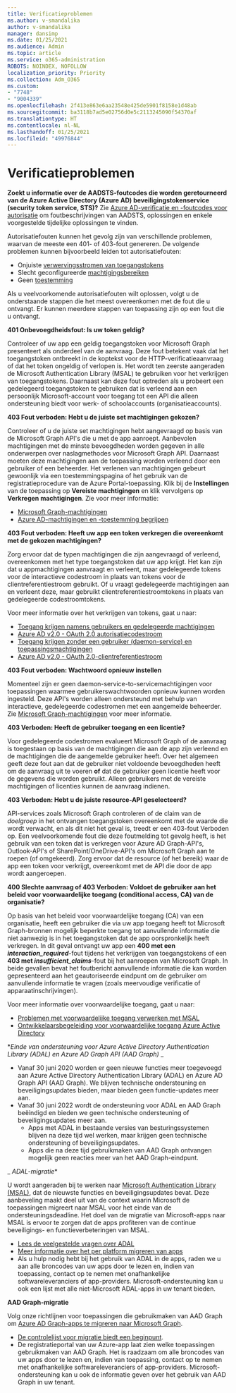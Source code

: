 ```yaml
---
title: Verificatieproblemen
ms.author: v-smandalika
author: v-smandalika
manager: dansimp
ms.date: 01/25/2021
ms.audience: Admin
ms.topic: article
ms.service: o365-administration
ROBOTS: NOINDEX, NOFOLLOW
localization_priority: Priority
ms.collection: Adm_O365
ms.custom:
- "7748"
- "9004339"
ms.openlocfilehash: 2f413e863e6aa23548e425de5901f8158e1d48ab
ms.sourcegitcommit: ba3118b7ad5e02756d0e5c2113245090f54370af
ms.translationtype: HT
ms.contentlocale: nl-NL
ms.lasthandoff: 01/25/2021
ms.locfileid: "49976844"
---
```

# <a name="authentication-issues"></a>Verificatieproblemen

**Zoekt u informatie over de AADSTS-foutcodes die worden geretourneerd van de Azure Active Directory (Azure AD) beveiligingstokenservice (security token service, STS)?** Zie [Azure AD-verificatie en -foutcodes voor autorisatie](https://docs.microsoft.com/azure/active-directory/develop/reference-aadsts-error-codes) om foutbeschrijvingen van AADSTS, oplossingen en enkele voorgestelde tijdelijke oplossingen te vinden.

Autorisatiefouten kunnen het gevolg zijn van verschillende problemen, waarvan de meeste een 401- of 403-fout genereren. De volgende problemen kunnen bijvoorbeeld leiden tot autorisatiefouten:

- Onjuiste [verwervingsstromen van toegangstokens](https://docs.microsoft.com/azure/active-directory/develop/authentication-vs-authorization) 
- Slecht geconfigureerde [machtigingsbereiken](https://docs.microsoft.com/azure/active-directory/develop/v2-permissions-and-consent) 
- Geen [toestemming](https://docs.microsoft.com/azure/active-directory/develop/howto-convert-app-to-be-multi-tenant#understanding-user-and-admin-consent)

Als u veelvoorkomende autorisatiefouten wilt oplossen, volgt u de onderstaande stappen die het meest overeenkomen met de fout die u ontvangt. Er kunnen meerdere stappen van toepassing zijn op een fout die u ontvangt.

**401 Onbevoegdheidsfout: Is uw token geldig?**

Controleer of uw app een geldig toegangstoken voor Microsoft Graph presenteert als onderdeel van de aanvraag. Deze fout betekent vaak dat het toegangstoken ontbreekt in de koptekst voor de HTTP-verificatieaanvraag of dat het token ongeldig of verlopen is. Het wordt ten zeerste aangeraden de Microsoft Authentication Library (MSAL) te gebruiken voor het verkrijgen van toegangstokens. Daarnaast kan deze fout optreden als u probeert een gedelegeerd toegangstoken te gebruiken dat is verleend aan een persoonlijk Microsoft-account voor toegang tot een API die alleen ondersteuning biedt voor werk- of schoolaccounts (organisatieaccounts).

**403 Fout verboden: Hebt u de juiste set machtigingen gekozen?**

Controleer of u de juiste set machtigingen hebt aangevraagd op basis van de Microsoft Graph API's die u met de app aanroept. Aanbevolen machtigingen met de minste bevoegdheden worden gegeven in alle onderwerpen over naslagmethodes voor Microsoft Graph API. Daarnaast moeten deze machtigingen aan de toepassing worden verleend door een gebruiker of een beheerder. Het verlenen van machtigingen gebeurt gewoonlijk via een toestemmingspagina of het gebruik van de registratieprocedure van de Azure Portal-toepassing. Klik bij de **Instellingen** van de toepassing op **Vereiste machtigingen** en klik vervolgens op **Verkregen machtigingen**. Zie voor meer informatie:

- [Microsoft Graph-machtigingen](https://docs.microsoft.com/graph/permissions-reference) 
- [Azure AD-machtigingen en -toestemming begrijpen](https://docs.microsoft.com/azure/active-directory/develop/v2-permissions-and-consent)

**403 Fout verboden: Heeft uw app een token verkregen die overeenkomt met de gekozen machtigingen?**

Zorg ervoor dat de typen machtigingen die zijn aangevraagd of verleend, overeenkomen met het type toegangstoken dat uw app krijgt. Het kan zijn dat u appmachtigingen aanvraagt en verleent, maar gedelegeerde tokens voor de interactieve codestroom in plaats van tokens voor de clientreferentiestroom gebruikt. Of u vraagt gedelegeerde machtigingen aan en verleent deze, maar gebruikt clientreferentiestroomtokens in plaats van gedelegeerde codestroomtokens.

Voor meer informatie over het verkrijgen van tokens, gaat u naar:

- [Toegang krijgen namens gebruikers en gedelegeerde machtigingen](https://docs.microsoft.com/graph/auth-v2-user) 
- [Azure AD v2.0 - OAuth 2.0 autorisatiecodestroom](https://docs.microsoft.com/azure/active-directory/develop/v2-oauth2-auth-code-flow) 
- [Toegang krijgen zonder een gebruiker (daemon-service) en toepassingsmachtigingen](https://docs.microsoft.com/graph/auth-v2-service) 
- [Azure AD v2.0 - OAuth 2.0-clientreferentiestroom](https://docs.microsoft.com/azure/active-directory/develop/v2-oauth2-client-creds-grant-flow)

**403 Fout verboden: Wachtwoord opnieuw instellen**

Momenteel zijn er geen daemon-service-to-servicemachtigingen voor toepassingen waarmee gebruikerswachtwoorden opnieuw kunnen worden ingesteld. Deze API's worden alleen ondersteund met behulp van interactieve, gedelegeerde codestromen met een aangemelde beheerder. Zie [Microsoft Graph-machtigingen](https://docs.microsoft.com/graph/permissions-reference) voor meer informatie.

**403 Verboden: Heeft de gebruiker toegang en een licentie?**

Voor gedelegeerde codestromen evalueert Microsoft Graph of de aanvraag is toegestaan op basis van de machtigingen die aan de app zijn verleend en de machtigingen die de aangemelde gebruiker heeft. Over het algemeen geeft deze fout aan dat de gebruiker niet voldoende bevoegdheden heeft om de aanvraag uit te voeren **of** dat de gebruiker geen licentie heeft voor de gegevens die worden gebruikt. Alleen gebruikers met de vereiste machtigingen of licenties kunnen de aanvraag indienen.

**403 Verboden: Hebt u de juiste resource-API geselecteerd?**

API-services zoals Microsoft Graph controleren of de claim van de *doelgroep* in het ontvangen toegangstoken overeenkomt met de waarde die wordt verwacht, en als dit niet het geval is, treedt er een 403-fout Verboden op. Een veelvoorkomende fout die deze foutmelding tot gevolg heeft, is het gebruik van een token dat is verkregen voor Azure AD Graph-API's, Outlook-API's of SharePoint/OneDrive-API's om Microsoft Graph aan te roepen (of omgekeerd). Zorg ervoor dat de resource (of het bereik) waar de app een token voor verkrijgt, overeenkomt met de API die door de app wordt aangeroepen.

**400 Slechte aanvraag of 403 Verboden: Voldoet de gebruiker aan het beleid voor voorwaardelijke toegang (conditional access, CA) van de organisatie?**

Op basis van het beleid voor voorwaardelijke toegang (CA) van een organisatie, heeft een gebruiker die via uw app toegang heeft tot Microsoft Graph-bronnen mogelijk beperkte toegang tot aanvullende informatie die niet aanwezig is in het toegangstoken dat de app oorspronkelijk heeft verkregen. In dit geval ontvangt uw app een **400 met een *interaction_required***-fout tijdens het verkrijgen van toegangstokens of een **403 met *insufficient_claims***-fout bij het aanroepen van Microsoft Graph. In beide gevallen bevat het foutbericht aanvullende informatie die kan worden gepresenteerd aan het geautoriseerde eindpunt om de gebruiker om aanvullende informatie te vragen (zoals meervoudige verificatie of apparaatinschrijvingen).

Voor meer informatie over voorwaardelijke toegang, gaat u naar:

- [Problemen met voorwaardelijke toegang verwerken met MSAL](https://docs.microsoft.com/azure/active-directory/develop/msal-error-handling-dotnet#conditional-access-and-claims-challenges) 
- [Ontwikkelaarsbegeleiding voor voorwaardelijke toegang Azure Active Directory](https://docs.microsoft.com/azure/active-directory/develop/v2-conditional-access-dev-guide)

**_Einde van ondersteuning voor Azure Active Directory Authentication Library (ADAL) en Azure AD Graph API (AAD Graph)_* _

- Vanaf 30 juni 2020 worden er geen nieuwe functies meer toegevoegd aan Azure Active Directory Authentication Library (ADAL) en Azure AD Graph API (AAD Graph). We blijven technische ondersteuning en beveiligingsupdates bieden, maar bieden geen functie-updates meer aan.
- Vanaf 30 juni 2022 wordt de ondersteuning voor ADAL en AAD Graph beëindigd en bieden we geen technische ondersteuning of beveiligingsupdates meer aan.
    - Apps met ADAL in bestaande versies van besturingssystemen blijven na deze tijd wel werken, maar krijgen geen technische ondersteuning of beveiligingsupdates.
    - Apps die na deze tijd gebruikmaken van AAD Graph ontvangen mogelijk geen reacties meer van het AAD Graph-eindpunt.

_ *ADAL-migratie**

U wordt aangeraden bij te werken naar [Microsoft Authentication Library (MSAL)](https://docs.microsoft.com/azure/active-directory/develop/v2-overview), dat de nieuwste functies en beveiligingsupdates bevat. Deze aanbeveling maakt deel uit van de context waarin Microsoft de toepassingen migreert naar MSAL voor het einde van de ondersteuningsdeadline. Het doel van de migratie van Microsoft-apps naar MSAL is ervoor te zorgen dat de apps profiteren van de continue beveiligings- en functieverbeteringen van MSAL.

- [Lees de veelgestelde vragen over ADAL](https://docs.microsoft.com/azure/active-directory/develop/msal-migration#frequently-asked-questions-faq) 
- [Meer informatie over het per platform migreren van apps](https://docs.microsoft.com/azure/active-directory/develop/msal-migration#frequently-asked-questions-faq) 
- Als u hulp nodig hebt bij het gebruik van ADAL in de apps, raden we u aan alle broncodes van uw apps door te lezen en, indien van toepassing, contact op te nemen met onafhankelijke softwareleveranciers of app-providers. Microsoft-ondersteuning kan u ook een lijst met alle niet-Microsoft ADAL-apps in uw tenant bieden.

**AAD Graph-migratie**

Volg onze richtlijnen voor toepassingen die gebruikmaken van AAD Graph om [Azure AD Graph-apps te migreren naar Microsoft Graph](https://docs.microsoft.com/graph/migrate-azure-ad-graph-planning-checklist?view=graph-rest-1.0&preserve-view=true).

- [De controlelijst voor migratie biedt een beginpunt](https://docs.microsoft.com/graph/migrate-azure-ad-graph-planning-checklist). 
- De registratieportal van uw Azure-app laat zien welke toepassingen gebruikmaken van AAD Graph. Het is raadzaam om alle broncodes van uw apps door te lezen en, indien van toepassing, contact op te nemen met onafhankelijke softwareleveranciers of app-providers. Microsoft-ondersteuning kan u ook de informatie geven over het gebruik van AAD Graph in uw tenant.

 










